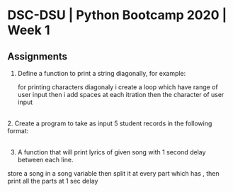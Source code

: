 # DSC-DSU | Python Bootcamp 2020 | Week 1

## Assignments

1. Define a function to print a string diagonally, for example:

   for printing characters diagonaly i create a loop which have range of user input then i add spaces at each itration then the character of user input
   
<br>
2. Create a program to take as input 5 student records in the following format:

<br>
<br>

3. A function that will print lyrics of given song with 1 second delay between each line.

store a song in a song variable then split it at every part which has , then print all the parts at 1 sec delay
